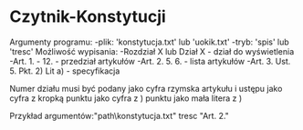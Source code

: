 # Czytnik-Konstytucji

Argumenty programu:
-plik: 'konstytucja.txt' lub 'uokik.txt'
-tryb: 'spis' lub 'tresc'
Możliwość wypisania:
-Rozdział X lub Dział X		- dział do wyświetlenia
-Art. 1. - 12.			- przedział artykułów
-Art. 2. 5. 6.			- lista artykułów
-Art. 3. Ust. 5. Pkt. 2) Lit a) - specyfikacja

Numer działu musi być podany jako cyfra rzymska
	artykułu i ustępu jako cyfra z kropką
	punktu jako cyfra z )
	punktu jako mała litera z )

Przykład argumentów:"path\konstytucja.txt" tresc "Art. 2."
